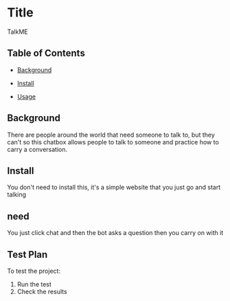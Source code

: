 # Title

TalkME

## Table of Contents

- [Background](#Background)

- [Install](#install)

- [Usage](#usage)

## Background

There are people around the world that need someone to talk to,
but they can't so this chatbox allows people to talk to someone and practice how to carry a conversation.

## Install

You don't need to install this, it's a simple website that you just go and start talking 

## need

You just click chat and then the bot asks a question then you carry on with it

## Test Plan

To test the project:

1.  Run the test
2.  Check the results
